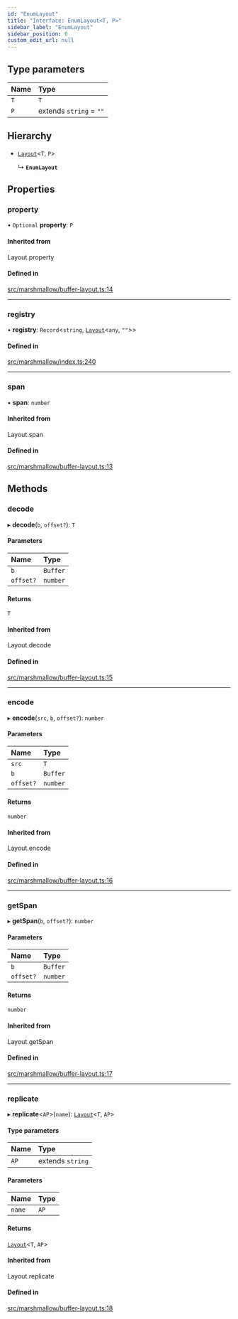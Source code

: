 ```yaml
---
id: "EnumLayout"
title: "Interface: EnumLayout<T, P>"
sidebar_label: "EnumLayout"
sidebar_position: 0
custom_edit_url: null
---
```


## Type parameters

| Name | Type |
| :------ | :------ |
| `T` | `T` |
| `P` | extends `string` = ``""`` |

## Hierarchy

- [`Layout`](../modules.md#layout)<`T`, `P`\>

  ↳ **`EnumLayout`**

## Properties

### property

• `Optional` **property**: `P`

#### Inherited from

Layout.property

#### Defined in

[src/marshmallow/buffer-layout.ts:14](https://github.com/alpha-defi/raydium-sdk/blob/4217474/src/marshmallow/buffer-layout.ts#L14)

___

### registry

• **registry**: `Record`<`string`, [`Layout`](../modules.md#layout)<`any`, ``""``\>\>

#### Defined in

[src/marshmallow/index.ts:240](https://github.com/alpha-defi/raydium-sdk/blob/4217474/src/marshmallow/index.ts#L240)

___

### span

• **span**: `number`

#### Inherited from

Layout.span

#### Defined in

[src/marshmallow/buffer-layout.ts:13](https://github.com/alpha-defi/raydium-sdk/blob/4217474/src/marshmallow/buffer-layout.ts#L13)

## Methods

### decode

▸ **decode**(`b`, `offset?`): `T`

#### Parameters

| Name | Type |
| :------ | :------ |
| `b` | `Buffer` |
| `offset?` | `number` |

#### Returns

`T`

#### Inherited from

Layout.decode

#### Defined in

[src/marshmallow/buffer-layout.ts:15](https://github.com/alpha-defi/raydium-sdk/blob/4217474/src/marshmallow/buffer-layout.ts#L15)

___

### encode

▸ **encode**(`src`, `b`, `offset?`): `number`

#### Parameters

| Name | Type |
| :------ | :------ |
| `src` | `T` |
| `b` | `Buffer` |
| `offset?` | `number` |

#### Returns

`number`

#### Inherited from

Layout.encode

#### Defined in

[src/marshmallow/buffer-layout.ts:16](https://github.com/alpha-defi/raydium-sdk/blob/4217474/src/marshmallow/buffer-layout.ts#L16)

___

### getSpan

▸ **getSpan**(`b`, `offset?`): `number`

#### Parameters

| Name | Type |
| :------ | :------ |
| `b` | `Buffer` |
| `offset?` | `number` |

#### Returns

`number`

#### Inherited from

Layout.getSpan

#### Defined in

[src/marshmallow/buffer-layout.ts:17](https://github.com/alpha-defi/raydium-sdk/blob/4217474/src/marshmallow/buffer-layout.ts#L17)

___

### replicate

▸ **replicate**<`AP`\>(`name`): [`Layout`](../modules.md#layout)<`T`, `AP`\>

#### Type parameters

| Name | Type |
| :------ | :------ |
| `AP` | extends `string` |

#### Parameters

| Name | Type |
| :------ | :------ |
| `name` | `AP` |

#### Returns

[`Layout`](../modules.md#layout)<`T`, `AP`\>

#### Inherited from

Layout.replicate

#### Defined in

[src/marshmallow/buffer-layout.ts:18](https://github.com/alpha-defi/raydium-sdk/blob/4217474/src/marshmallow/buffer-layout.ts#L18)
